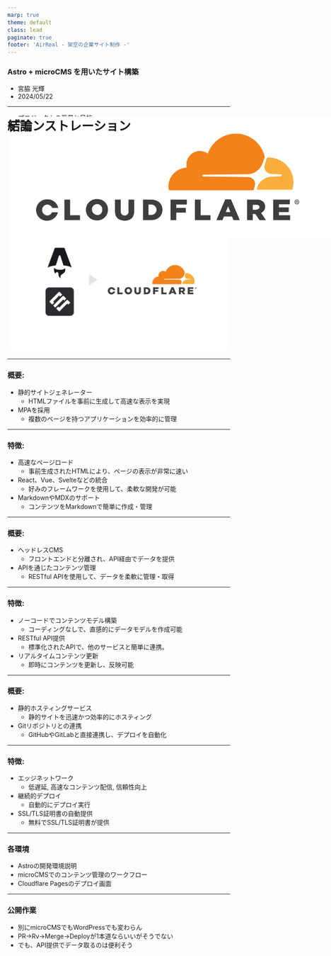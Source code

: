 ```yaml
---
marp: true
theme: default
class: lead
paginate: true
footer: 'AirReal - 架空の企業サイト制作 -'
---
```

<style>
h1 {
  position: fixed;
  top: 7%;
}
</style>

# AirReal - 架空の企業サイト制作 -
### Astro + microCMS を用いたサイト構築
- 宮脇 光輝
- 2024/05/22

---

# イントロダクション
- プロジェクトの背景と目的
- Astro、microCMS、Cloudflare Pagesの概要
- デモンストレーション
- 結論

---

# プロジェクトの背景と目的
- 弊社のWordPress管理だるくない？
- Astroってどんなもん？
- microCMSってどんなもん？
- Cloudflare Pagesってどんなもん？

---

![bg](images/project.png)

---

# ![w:400](images/astro-logo.png)
### 概要:
- 静的サイトジェネレーター
  - HTMLファイルを事前に生成して高速な表示を実現
- MPAを採用
  - 複数のページを持つアプリケーションを効率的に管理

---

# ![w:400](images/astro-logo.png)
### 特徴:
- 高速なページロード
  - 事前生成されたHTMLにより、ページの表示が非常に速い
- React、Vue、Svelteなどの統合
  - 好みのフレームワークを使用して、柔軟な開発が可能
- MarkdownやMDXのサポート
  - コンテンツをMarkdownで簡単に作成・管理

---

# ![w:400](images/microcms-logo.png)
### 概要:
- ヘッドレスCMS
  - フロントエンドと分離され、API経由でデータを提供
- APIを通じたコンテンツ管理
  - RESTful APIを使用して、データを柔軟に管理・取得

---

# ![w:400](images/microcms-logo.png)
### 特徴:
- ノーコードでコンテンツモデル構築
  - コーディングなしで、直感的にデータモデルを作成可能
- RESTful API提供
  - 標準化されたAPIで、他のサービスと簡単に連携。
- リアルタイムコンテンツ更新
  - 即時にコンテンツを更新し、反映可能

---

# ![w:400](images/cloudflare-logo.png)
### 概要:
- 静的ホスティングサービス
  - 静的サイトを迅速かつ効率的にホスティング
- Gitリポジトリとの連携
  - GitHubやGitLabと直接連携し、デプロイを自動化

---

# ![w:400](images/cloudflare-logo.png)
### 特徴:
- エッジネットワーク
  - 低遅延, 高速なコンテンツ配信, 信頼性向上
- 継続的デプロイ
  - 自動的にデプロイ実行
- SSL/TLS証明書の自動提供
  - 無料でSSL/TLS証明書が提供

---

# デモンストレーション
### 各環境
- Astroの開発環境説明
- microCMSでのコンテンツ管理のワークフロー
- Cloudflare Pagesのデプロイ画面

---

# 結論
### 公開作業
  - 別にmicroCMSでもWordPressでも変わらん
  - PR→Rv→Merge→Deployが1本道ならいいがそうでない
  - でも、API提供でデータ取るのは便利そう

